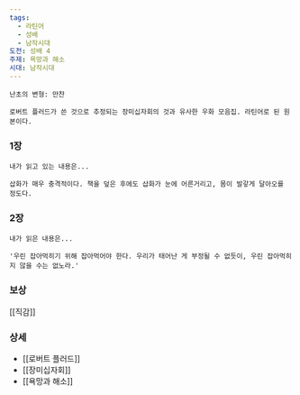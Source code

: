 ```yaml
---
tags:
  - 라틴어
  - 성배
  - 남작시대
도전: 성배 4
주제: 욕망과 해소
시대: 남작시대
---
```




```
난초의 변형: 만찬

로버트 플러드가 쓴 것으로 추정되는 장미십자회의 것과 유사한 우화 모음집. 라틴어로 된 원본이다.
```
### 1장

```
내가 읽고 있는 내용은...

삽화가 매우 충격적이다. 책을 덮은 후에도 삽화가 눈에 어른거리고, 몸이 발갛게 달아오를 정도다.
```
### 2장

```
내가 읽은 내용은...

'우린 잡아먹히기 위해 잡아먹어야 한다. 우리가 태어난 게 부정될 수 없듯이, 우린 잡아먹히지 않을 수는 없노라.'
```


### 보상


[[직감]]


### 상세

* [[로버트 플러드]]
* [[장미십자회]]
* [[욕망과 해소]]